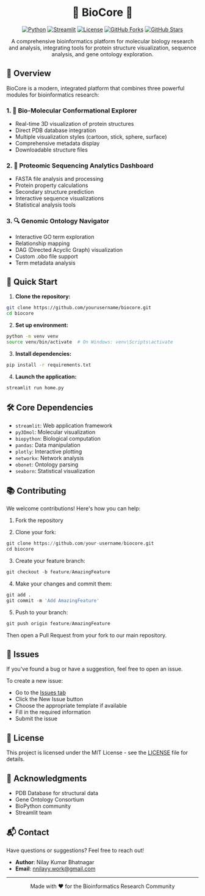 <div align="center">

<h1 align="center">🧬 BioCore 🧬</h1>

[![Python](https://img.shields.io/badge/Python-3.8+-blue.svg)](https://www.python.org/downloads/)
[![Streamlit](https://img.shields.io/badge/Streamlit-1.40+-red.svg)](https://streamlit.io/)
[![License](https://img.shields.io/badge/License-MIT-green.svg)](LICENSE)
[![GitHub Forks](https://img.shields.io/github/forks/nnilayy/BioCore?style=social)](https://github.com/nnilayy/BioCore/network/members)
[![GitHub Stars](https://img.shields.io/github/stars/nnilayy/BioCore?style=social)](https://github.com/nnilayy/BioCore/stargazers)

A comprehensive bioinformatics platform for molecular biology research and analysis, integrating tools for protein structure visualization, sequence analysis, and gene ontology exploration.

<!-- <video src="https://github.com/user-attachments/assets/2d763a69-e015-4337-bdb6-6b91a0131426" controls="controls" style="max-width: 100%;">
</video> -->

</div>

## 🌟 Overview

BioCore is a modern, integrated platform that combines three powerful modules for bioinformatics research:

### 1. 🔬 Bio-Molecular Conformational Explorer
- Real-time 3D visualization of protein structures
- Direct PDB database integration
- Multiple visualization styles (cartoon, stick, sphere, surface)
- Comprehensive metadata display
- Downloadable structure files

### 2. 🧬 Proteomic Sequencing Analytics Dashboard
- FASTA file analysis and processing
- Protein property calculations
- Secondary structure prediction
- Interactive sequence visualizations
- Statistical analysis tools

### 3. 🔍 Genomic Ontology Navigator
- Interactive GO term exploration
- Relationship mapping
- DAG (Directed Acyclic Graph) visualization
- Custom .obo file support
- Term metadata analysis

## 🚀 Quick Start

1. **Clone the repository:**
```bash
git clone https://github.com/yourusername/biocore.git
cd biocore
```

2. **Set up environment:**
```bash
python -m venv venv
source venv/bin/activate  # On Windows: venv\Scripts\activate
```

3. **Install dependencies:**
```bash
pip install -r requirements.txt
```

4. **Launch the application:**
```bash
streamlit run home.py
```

## 🛠️ Core Dependencies

- `streamlit`: Web application framework
- `py3Dmol`: Molecular visualization
- `biopython`: Biological computation
- `pandas`: Data manipulation
- `plotly`: Interactive plotting
- `networkx`: Network analysis
- `obonet`: Ontology parsing
- `seaborn`: Statistical visualization

## 📚 Contributing

We welcome contributions! Here's how you can help:

1. Fork the repository

2. Clone your fork:
```python
git clone https://github.com/your-username/biocore.git
cd biocore
```

3. Create your feature branch:
```python
git checkout -b feature/AmazingFeature
```

4. Make your changes and commit them:
```python
git add .
git commit -m 'Add AmazingFeature'
```

5. Push to your branch:
```python
git push origin feature/AmazingFeature
```

Then open a Pull Request from your fork to our main repository.

## 🐛 Issues
If you've found a bug or have a suggestion, feel free to open an issue.

To create a new issue:

- Go to the [Issues tab](https://github.com/nnilayy/BioCore/issues)
- Click the New Issue button
- Choose the appropriate template if available
- Fill in the required information
- Submit the issue

## 📄 License

This project is licensed under the MIT License - see the [LICENSE](LICENSE) file for details.

## 🌟 Acknowledgments

- PDB Database for structural data
- Gene Ontology Consortium
- BioPython community
- Streamlit team

## 📬 Contact

Have questions or suggestions? Feel free to reach out!
- **Author**: Nilay Kumar Bhatnagar
- **Email**: nnilayy.work@gmail.com

---

<div align="center">
Made with ❤️ for the Bioinformatics Research Community
</div>
